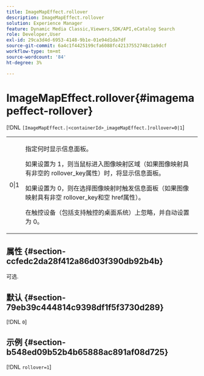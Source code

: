 ```yaml
---
title: ImageMapEffect.rollover
description: ImageMapEffect.rollover
solution: Experience Manager
feature: Dynamic Media Classic,Viewers,SDK/API,eCatalog Search
role: Developer,User
exl-id: 29ca3d4d-6953-4148-9b1e-01e94d1da7df
source-git-commit: 6a4c1f4425199cfa6088fc42137552748c1a9dcf
workflow-type: tm+mt
source-wordcount: '84'
ht-degree: 3%

---
```


# ImageMapEffect.rollover{#imagemapeffect-rollover}

[!DNL `[ImageMapEffect.|<containerId>_imageMapEffect.]rollover=0|1`]

<table id="table_2671D63442B54F659C32C4A3CC61DD7C"> 
 <tbody> 
  <tr> 
   <td colname="col1"> <p><span class="codeph"> 0|1</span> </p> </td> 
   <td colname="col2"> <p>指定何时显示信息面板。 </p> <p>如果设置为<span class="codeph"> 1</span>，则当鼠标进入图像映射区域（如果图像映射具有非空的<span class="codeph"> rollover_key</span>属性）时，将显示信息面板。 </p> <p>如果设置为<span class="codeph"> 0</span>，则在选择图像映射时触发信息面板（如果图像映射具有非空<span class="codeph"> rollover_key</span>和空<span class="codeph"> href</span>属性）。 </p> <p> 在触控设备（包括支持触控的桌面系统）上忽略，并自动设置为<span class="codeph"> 0</span>。 </p> </td> 
  </tr> 
 </tbody> 
</table>

## 属性 {#section-ccfedc2da28f412a86d03f390db92b4b}

可选.

## 默认 {#section-79eb39c444814c9398df1f5f3730d289}

[!DNL `0`]

## 示例 {#section-b548ed09b52b4b65888ac891af08d725}

[!DNL `rollover=1`]
